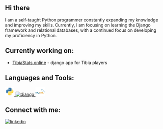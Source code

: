 ## Hi there

I am a self-taught Python programmer constantly expanding my knowledge and improving my skills. Currently, I am focusing on learning the Django framework and relational databases, with a continued focus on developing my proficiency in Python.

## Currently working on:

- [TibiaStats.online](https://github.com/jakubg89/tibia_stats) - django app for Tibia players

## Languages and Tools:

<a href="https://www.python.org" target="_blank" rel="noreferrer"> 
<img src="https://raw.githubusercontent.com/devicons/devicon/master/icons/python/python-original.svg" alt="python" width="30" height="30"/> 
</a>
<a href="https://www.djangoproject.com/" target="_blank" rel="noreferrer"> 
<img src="https://cdn.worldvectorlogo.com/logos/django.svg" alt="django" width="30" height="30"/> 
</a>
<a href="https://www.mysql.com/" target="_blank" rel="noreferrer"> 
<img src="https://raw.githubusercontent.com/devicons/devicon/master/icons/mysql/mysql-original-wordmark.svg" alt="mysql" width="30" height="30"/> 
</a>

## Connect with me:

<a href="https://linkedin.com/in/jakub-grzywacz-710358206/" target="_blank">
<img src=https://img.shields.io/badge/linkedin-%231E77B5.svg?&style=for-the-badge&logo=linkedin&logoColor=white alt=linkedin style="margin-bottom: 5px;" />
</a>
